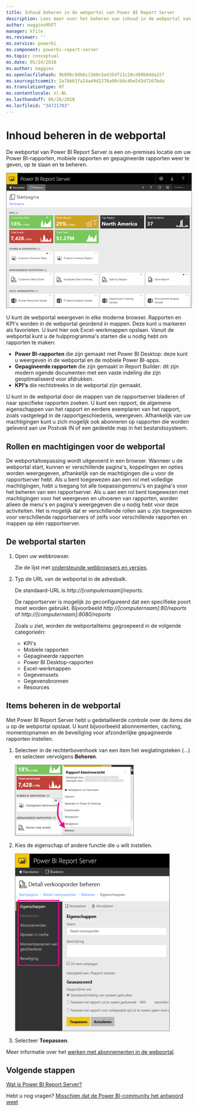 ```yaml
---
title: Inhoud beheren in de webportal van Power BI Report Server
description: Lees meer over het beheren van inhoud in de webportal van Power BI Report Server.
author: maggiesMSFT
manager: kfile
ms.reviewer: ''
ms.service: powerbi
ms.component: powerbi-report-server
ms.topic: conceptual
ms.date: 05/24/2018
ms.author: maggies
ms.openlocfilehash: 9b896c9db6c1368c5e435df21c28cd99b8dda15f
ms.sourcegitcommit: 2a7bbb1fa24a49d2278a90cb0c4be543d7267bda
ms.translationtype: HT
ms.contentlocale: nl-NL
ms.lasthandoff: 06/26/2018
ms.locfileid: "34721703"
---
```

# <a name="manage-content-in-the-web-portal"></a>Inhoud beheren in de webportal 
De webportal van Power BI Report Server is een on-premises locatie om uw Power BI-rapporten, mobiele rapporten en gepagineerde rapporten weer te geven, op te slaan en te beheren.

![Webportal van Report Server](media/getting-around/report-server-web-portal.png)

U kunt de webportal weergeven in elke moderne browser. Rapporten en KPI's worden in de webportal geordend in mappen. Deze kunt u markeren als favorieten. U kunt hier ook Excel-werkmappen opslaan. Vanuit de webportal kunt u de hulpprogramma's starten die u nodig hebt om rapporten te maken:

* **Power BI-rapporten** die zijn gemaakt met Power BI Desktop: deze kunt u weergeven in de webportal en de mobiele Power BI-apps.
* **Gepagineerde rapporten** die zijn gemaakt in Report Builder: dit zijn modern ogende documenten met een vaste indeling die zijn geoptimaliseerd voor afdrukken.
* **KPI's** die rechtstreeks in de webportal zijn gemaakt.

U kunt in de webportal door de mappen van de rapportserver bladeren of naar specifieke rapporten zoeken. U kunt een rapport, de algemene eigenschappen van het rapport en eerdere exemplaren van het rapport, zoals vastgelegd in de rapportgeschiedenis, weergeven. Afhankelijk van uw machtigingen kunt u zich mogelijk ook abonneren op rapporten die worden geleverd aan uw Postvak IN of een gedeelde map in het bestandssysteem.

## <a name="web-portal-roles-and-permissions"></a>Rollen en machtigingen voor de webportal
De webportaltoepassing wordt uitgevoerd in een browser. Wanneer u de webportal start, kunnen er verschillende pagina's, koppelingen en opties worden weergegeven, afhankelijk van de machtigingen die u voor de rapportserver hebt. Als u bent toegewezen aan een rol met volledige machtigingen, hebt u toegang tot alle toepassingsmenu's en pagina's voor het beheren van een rapportserver. Als u aan een rol bent toegewezen met machtigingen voor het weergeven en uitvoeren van rapporten, worden alleen de menu's en pagina's weergegeven die u nodig hebt voor deze activiteiten. Het is mogelijk dat er verschillende rollen aan u zijn toegewezen voor verschillende rapportservers of zelfs voor verschillende rapporten en mappen op één rapportserver.

## <a name="start-the-web-portal"></a>De webportal starten
1. Open uw webbrowser.
   
    Zie de lijst met [ondersteunde webbrowsers en versies](browser-support.md).
2. Typ de URL van de webportal in de adresbalk.
   
    De standaard-URL is *http://[computernaam]/reports*.
   
    De rapportserver is mogelijk zo geconfigureerd dat een specifieke poort moet worden gebruikt. Bijvoorbeeld *http://[computernaam]:80/reports* of *http://[computernaam]:8080/reports*
   
    Zoals u ziet, worden de webportalitems gegroepeerd in de volgende categorieën:
   
   * KPI's
   * Mobiele rapporten
   * Gepagineerde rapporten
   * Power BI Desktop-rapporten
   * Excel-werkmappen
   * Gegevenssets
   * Gegevensbronnen
   * Resources

## <a name="manage-items-in-the-web-portal"></a>Items beheren in de webportal
Met Power BI Report Server hebt u gedetailleerde controle over de items die u op de webportal opslaat. U kunt bijvoorbeeld abonnementen, caching, momentopnamen en de beveiliging voor afzonderlijke gepagineerde rapporten instellen.

1. Selecteer in de rechterbovenhoek van een item het weglatingsteken (...) en selecteer vervolgens **Beheren**.
   
    ![Beheren selecteren](media/getting-around/report-server-web-portal-manage-ellipsis.png)
2. Kies de eigenschap of andere functie die u wilt instellen.
   
    ![Een eigenschap selecteren](media/getting-around/report-server-web-portal-manage-properties.png)
3. Selecteer **Toepassen**.

Meer informatie over het [werken met abonnementen in de webportal](https://docs.microsoft.com/sql/reporting-services/working-with-subscriptions-web-portal).

## <a name="next-steps"></a>Volgende stappen
[Wat is Power BI Report Server?](get-started.md)

Hebt u nog vragen? [Misschien dat de Power BI-community het antwoord weet](https://community.powerbi.com/)

